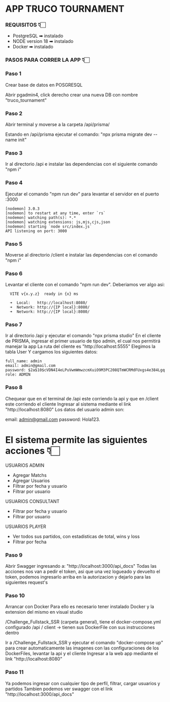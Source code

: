 # APP TRUCO TOURNAMENT

### REQUISITOS 👇🏻

- PostgreSQL      ➡︎ instalado
- NODE version 18 ➡︎ instalado
- Docker          ➡︎ instalado

### PASOS PARA CORRER LA APP 👇🏻

### Paso 1
Crear base de datos en POSGRESQL


Abrir pgadmin4, click derecho crear una nueva DB con nombre "truco_tournament" 


### Paso 2
Abrir terminal y moverse a la carpeta /api/prisma/


Estando en /api/prisma ejecutar el comando: "npx prisma migrate dev --name init" 


### Paso 3
Ir al directorio /api e instalar las dependencias con el siguiente comando "npm i"

### Paso 4
Ejecutar el comando "npm run dev" para levantar el servidor en el puerto :3000

```
[nodemon] 3.0.3
[nodemon] to restart at any time, enter `rs`
[nodemon] watching path(s): *.*
[nodemon] watching extensions: js,mjs,cjs,json
[nodemon] starting `node src/index.js`
API listening on port: 3000
```

### Paso 5
Moverse al directorio /client e instalar las dependencias con el comando "npm i"

### Paso 6
Levantar el cliente con el comando "npm run dev". Deberiamos ver algo asi:

```
  VITE v{x.y.z}  ready in {x} ms

  ➜  Local:   http://localhost:8080/
  ➜  Network: http://{IP local}:8080/
  ➜  Network: http://{IP local}:8080/
```

### Paso 7
Ir al directorio /api y ejecutar el comando "npx prisma studio"
En el cliente de PRISMA, ingresar el primer usuario de tipo admin, el cual nos permitirá manejar la app
La ruta del cliente es "http://localhost:5555"
Elegimos la tabla User
Y cargamos los siguientes datos:

```
full_name: admin
email: admin@gmail.com
password: $2a$10$cVDN4I4eLPuVwmWmwzcmXuiO9M3PC208QTmWCRMdFUxgs4e384Lgq
role: ADMIN
```

### Paso 8
Chequear que en el terminal de /api este corriendo la api y que en /client este corriendo el cliente
Ingresar al sistema mediante el link "http://localhost:8080"
Los datos del usuario admin son:


email: admin@gmail.com
password: Hola123.


# El sistema permite las siguientes acciones 👇🏻

USUARIOS ADMIN
- Agregar Matchs
- Agregar Usuarios 
- Filtrar por fecha y usuario
- Filtrar por usuario

USUARIOS CONSULTANT
- Filtrar por fecha y usuario
- Filtrar por usuario

USUARIOS PLAYER
- Ver todos sus partidos, con estadisticas de total, wins y loss
- Filtrar por fecha

### Paso 9
Abrir Swagger ingresando a: "http://localhost:3000/api_docs"
Todas las acciones nos van a pedir el token, asi que una vez logueado y devuelto el token, podemos ingresarlo arriba en la autorizacion y dejarlo para las siguientes request's

### Paso 10
Arrancar con Docker
Para ello es necesario tener instalado Docker y la extension del mismo en visual studio


/Challenge_Fullstack_SSR (carpeta general), tiene el docker-compose.yml configurado
/api / client -> tienen sus DockerFile con sus instrucciones dentro


Ir a /Challenge_Fullstack_SSR y ejecutar el comando "docker-compose up" para crear automaticamente las imagenes con las configuraciones de los DockerFiles, levantar la api y el cliente
Ingresar a la web app mediante el link "http://localhost:8080"

### Paso 11
Ya podemos ingresar con cualquier tipo de perfil, filtrar, cargar usuarios y partidos
Tambien podemos ver swagger con el link "http://localhost:3000/api_docs"
